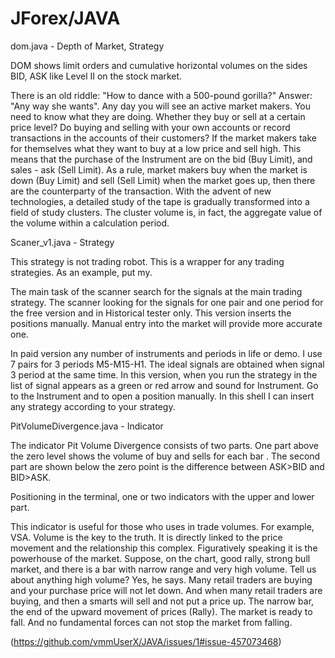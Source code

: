 # JForex/JAVA
dom.java - Depth of Market, Strategy

DOM shows limit orders and cumulative horizontal volumes on the sides BID, ASK like Level II on the stock market.

There is an old riddle: "How to dance with a 500-pound gorilla?" Answer: "Any way she wants".
Any day you will see an active market makers. You need to know what they are doing. Whether they buy or sell at a certain price level? Do buying and selling with your own accounts or record transactions in the accounts of their customers? If the market makers take for themselves what they want to buy at a low price and sell high. This means that the purchase of the Instrument are on the bid (Buy Limit), and sales - ask (Sell Limit). As a rule, market makers buy when the market is down (Buy Limit) and sell (Sell Limit) when the market goes up, then there are the counterparty of the transaction. 
   With the advent of new technologies, a detailed study of the tape is gradually transformed into a field of study clusters. The cluster volume is, in fact, the aggregate value of the volume within a calculation period.

Scaner_v1.java - Strategy

This strategy is not trading robot. This is a wrapper for any trading strategies. As an example, put my.

The main task of the scanner search for the signals at the main trading strategy.
The scanner looking for the signals for one pair and one period for the free version and in Historical tester only. This version inserts the positions manually. Manual entry into the market will provide more accurate one.

In paid version any number of instruments and periods in life or demo. I use 7 pairs for 3 periods M5-M15-H1. The ideal signals are obtained when signal 3 period at the same time. In this version, when you run the strategy in the list of signal appears as a green or red arrow and sound for Instrument. Go to the Instrument and to open a position manually. In this shell I can insert any strategy according to your strategy.

PitVolumeDivergence.java - Indicator

The indicator Pit Volume Divergence consists of two parts. One part above the zero level shows the volume of buy and sells for each bar . The second part are shown below the zero point is the difference between ASK>BID and BID>ASK.

Positioning in the terminal, one or two indicators with the upper and lower part.

This indicator is useful for those who uses in trade volumes. For example, VSA. Volume is the key to the truth. It is directly linked to the price movement and the relationship this complex. Figuratively speaking it is the powerhouse of the market.
   Suppose, on the chart, good rally, strong bull market, and there is a bar with narrow range and very high volume. Tell us about anything high volume? Yes, he says. Many retail traders are buying and your purchase price will not let down. And when many retail traders are buying, and then a smarts will sell and not put a price up. The narrow bar, the end of the upward movement of prices (Rally). The market is ready to fall. And no fundamental forces can not stop the market from falling.

(https://github.com/vmmUserX/JAVA/issues/1#issue-457073468)
